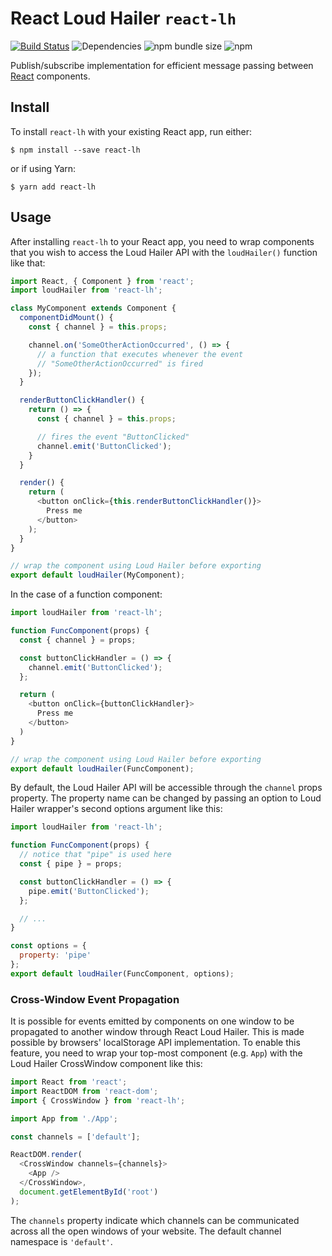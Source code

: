 # React Loud Hailer `react-lh`

[![Build Status](https://travis-ci.org/mauris/react-lh.svg?branch=master)](https://travis-ci.org/mauris/react-lh) ![Dependencies](https://david-dm.org/mauris/react-lh.svg) ![npm bundle size](https://img.shields.io/bundlephobia/min/react-lh.svg?style=popout) ![npm](https://img.shields.io/npm/dt/react-lh.svg?style=popout)

Publish/subscribe implementation for efficient message passing between [React](https://reactjs.org/) components.

## Install

To install `react-lh` with your existing React app, run either:

    $ npm install --save react-lh

or if using Yarn:

    $ yarn add react-lh

## Usage

After installing `react-lh` to your React app, you need to wrap components that you wish to access the Loud Hailer API with the `loudHailer()` function like that:

````javascript
import React, { Component } from 'react';
import loudHailer from 'react-lh';

class MyComponent extends Component {
  componentDidMount() {
    const { channel } = this.props;

    channel.on('SomeOtherActionOccurred', () => {
      // a function that executes whenever the event
      // "SomeOtherActionOccurred" is fired
    });
  }

  renderButtonClickHandler() {
    return () => {
      const { channel } = this.props;

      // fires the event "ButtonClicked"
      channel.emit('ButtonClicked');
    }
  }

  render() {
    return (
      <button onClick={this.renderButtonClickHandler()}>
        Press me
      </button>
    );
  }
}

// wrap the component using Loud Hailer before exporting
export default loudHailer(MyComponent);
````

In the case of a function component:

````javascript
import loudHailer from 'react-lh';

function FuncComponent(props) {
  const { channel } = props;

  const buttonClickHandler = () => {
    channel.emit('ButtonClicked');
  };

  return (
    <button onClick={buttonClickHandler}>
      Press me
    </button>
  )
}

// wrap the component using Loud Hailer before exporting
export default loudHailer(FuncComponent);
````

By default, the Loud Hailer API will be accessible through the `channel` props property. The property name can be changed by passing an option to Loud Hailer wrapper's second options argument like this:

````javascript
import loudHailer from 'react-lh';

function FuncComponent(props) {
  // notice that "pipe" is used here
  const { pipe } = props;

  const buttonClickHandler = () => {
    pipe.emit('ButtonClicked');
  };

  // ...
}

const options = {
  property: 'pipe'
};
export default loudHailer(FuncComponent, options);
````

### Cross-Window Event Propagation

It is possible for events emitted by components on one window to be propagated to another window through React Loud Hailer. This is made possible by browsers' localStorage API implementation. To enable this feature, you need to wrap your top-most component (e.g. `App`) with the Loud Hailer CrossWindow component like this:

````javascript
import React from 'react';
import ReactDOM from 'react-dom';
import { CrossWindow } from 'react-lh';

import App from './App';

const channels = ['default'];

ReactDOM.render(
  <CrossWindow channels={channels}>
    <App />
  </CrossWindow>,
  document.getElementById('root')
);
````

The `channels` property indicate which channels can be communicated across all the open windows of your website. The default channel namespace is `'default'`.
